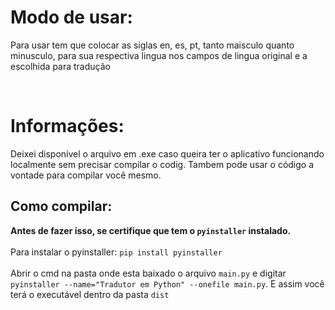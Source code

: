 # Modo de usar:

Para usar tem que colocar as siglas en, es, pt, tanto maisculo quanto minusculo, para sua respectiva lingua nos campos de lingua original e a escolhida para tradução

<br>

# Informações:

Deixei disponível o arquivo em .exe caso queira ter o aplicativo funcionando localmente sem precisar compilar o codig. Tambem pode usar o código a vontade para compilar você mesmo.

## Como compilar:
<b>Antes de fazer isso, se certifique que tem o ```pyinstaller``` instalado.</b>
<br>
<br>
Para instalar o pyinstaller: ```pip install pyinstaller```
<br>
<br>
Abrir o cmd na pasta onde esta baixado o arquivo ```main.py``` e digitar ```pyinstaller --name="Tradutor em Python" --onefile main.py```. E assim você terá o executável dentro da pasta ```dist```
